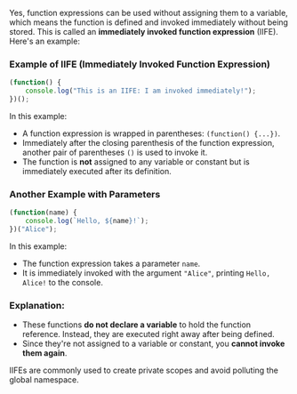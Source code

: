 Yes, function expressions can be used without assigning them to a variable, which means the function is defined and invoked immediately without being stored. This is called an **immediately invoked function expression** (IIFE). Here's an example:

### Example of IIFE (Immediately Invoked Function Expression)

```javascript
(function() {
    console.log("This is an IIFE: I am invoked immediately!");
})();
```

In this example:
- A function expression is wrapped in parentheses: `(function() {...})`.
- Immediately after the closing parenthesis of the function expression, another pair of parentheses `()` is used to invoke it.
- The function is **not** assigned to any variable or constant but is immediately executed after its definition.

### Another Example with Parameters

```javascript
(function(name) {
    console.log(`Hello, ${name}!`);
})("Alice");
```

In this example:
- The function expression takes a parameter `name`.
- It is immediately invoked with the argument `"Alice"`, printing `Hello, Alice!` to the console.

### Explanation:
- These functions **do not declare a variable** to hold the function reference. Instead, they are executed right away after being defined.
- Since they're not assigned to a variable or constant, you **cannot invoke them again**.

IIFEs are commonly used to create private scopes and avoid polluting the global namespace.
